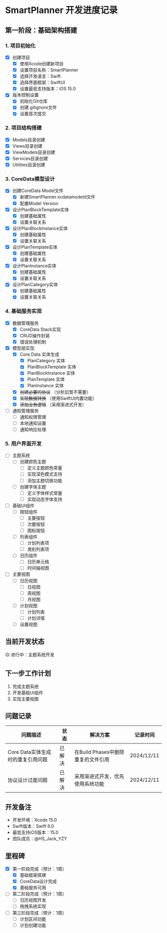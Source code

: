 # SmartPlanner 开发进度记录

## 第一阶段：基础架构搭建

### 1. 项目初始化
- [x] 创建项目
  - [x] 使用Xcode创建新项目
  - [x] 设置项目名称：SmartPlanner
  - [x] 选择开发语言：Swift
  - [x] 选择界面框架：SwiftUI
  - [x] 设置最低支持版本：iOS 15.0
- [x] 版本控制设置
  - [x] 初始化Git仓库
  - [x] 创建.gitignore文件
  - [x] 设置首次提交

### 2. 项目结构搭建
- [x] Models目录创建
- [x] Views目录创建
- [x] ViewModels目录创建
- [x] Services目录创建
- [x] Utilities目录创建

### 3. CoreData模型设计
- [x] 创建CoreData Model文件
  - [x] 新建SmartPlanner.xcdatamodeld文件
  - [x] 配置Model Version
- [x] 设计PlanBlockTemplate实体
  - [x] 创建基础属性
  - [x] 设置关联关系
- [x] 设计PlanBlockInstance实体
  - [x] 创建基础属性
  - [x] 设置关联关系
- [x] 设计PlanTemplate实体
  - [x] 创建基础属性
  - [x] 设置关联关系
- [x] 设计PlanInstance实体
  - [x] 创建基础属性
  - [x] 设置关联关系
- [x] 设计PlanCategory实体
  - [x] 创建基础属性
  - [x] 设置关联关系

### 4. 基础服务实现
- [x] 数据管理服务
  - [x] CoreData Stack实现
  - [x] CRUD操作封装
  - [x] 错误处理机制
- [x] 模型层实现
  - [x] Core Data 实体生成
    - [x] PlanCategory 实体
    - [x] PlanBlockTemplate 实体
    - [x] PlanBlockInstance 实体
    - [x] PlanTemplate 实体
    - [x] PlanInstance 实体
  - [x] ~~创建必要的协议~~ （分析后暂不需要）
  - [x] ~~实现数据转换~~ （使用SwiftUI内置功能）
  - [x] ~~添加业务逻辑~~ （采用渐进式开发）
- [ ] 通知管理服务
  - [ ] 通知权限管理
  - [ ] 本地通知设置
  - [ ] 通知响应处理

### 5. 用户界面开发
- [ ] 主题系统
  - [ ] 创建颜色主题
    - [ ] 定义主题颜色常量
    - [ ] 实现深色模式支持
    - [ ] 添加主题切换功能
  - [ ] 创建字体主题
    - [ ] 定义字体样式常量
    - [ ] 实现动态字体支持
  
- [ ] 基础UI组件
  - [ ] 按钮组件
    - [ ] 主要按钮
    - [ ] 次要按钮
    - [ ] 图标按钮
  - [ ] 列表组件
    - [ ] 计划列表项
    - [ ] 类别列表项
  - [ ] 日历组件
    - [ ] 日历单元格
    - [ ] 时间轴视图

- [ ] 主要视图
  - [ ] 日历视图
    - [ ] 日视图
    - [ ] 周视图
    - [ ] 月视图
  - [ ] 计划视图
    - [ ] 计划列表
    - [ ] 计划详情
  - [ ] 设置视图

## 当前开发状态
🟡 进行中：主题系统开发

## 下一步工作计划
1. 完成主题系统
2. 开发基础UI组件
3. 实现主要视图

## 问题记录
| 问题描述 | 状态 | 解决方案 | 记录时间 |
|---------|------|---------|----------|
| Core Data实体生成时的重复引用问题 | 已解决 | 在Build Phases中删除重复的文件引用 | 2024/12/11 |
| 协议设计过度问题 | 已解决 | 采用渐进式开发，优先使用系统功能 | 2024/12/11 |

## 开发备注
- 开发环境：Xcode 15.0
- Swift版本：Swift 6.0
- 最低支持iOS版本：15.0
- 团队成员：@HS_Jack_YZY

## 里程碑
- [x] 第一阶段完成（预计：1周）
  - [x] 基础框架搭建
  - [x] CoreData设计完成
  - [x] 基础服务可用
- [ ] 第二阶段完成（预计：1周）
  - [ ] 日历视图开发
  - [ ] 拖拽系统实现
- [ ] 第三阶段完成（预计：1周）
  - [ ] 计划区间功能
  - [ ] 计划创建功能